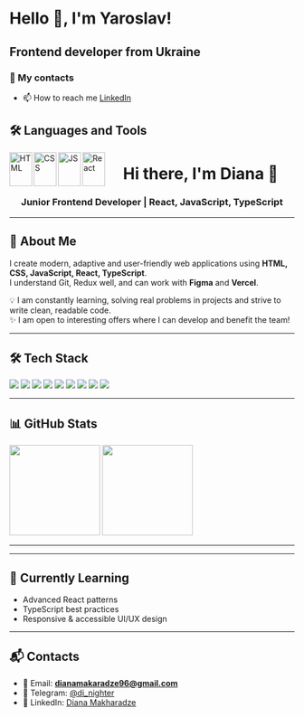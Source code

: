 <h1>Hello 👋, I'm Yaroslav!</h1> 
<h2>Frontend developer from Ukraine</h2>
<h3>📖 My contacts</h3>

- 📫 How to reach me [LinkedIn](https://www.linkedin.com/in/%D1%8F%D1%80%D0%BE%D1%81%D0%BB%D0%B0%D0%B2-%D0%BB%D1%83%D0%BA%D0%BE%D0%B2%D0%B5%D1%86%D1%8C%D0%BA%D0%B8%D0%B9-a035a522a/)

## 🛠 Languages and Tools  
  <img align="left" width="40" height="60" src="https://cdn.jsdelivr.net/gh/devicons/devicon/icons/html5/html5-original.svg" alt="HTML"/>
  <img align="left" width="40" height="60" src="https://cdn.jsdelivr.net/gh/devicons/devicon/icons/css3/css3-original.svg" alt="CSS"/>
  <img align="left" width="40" height="60" src="https://cdn.jsdelivr.net/gh/devicons/devicon/icons/javascript/javascript-original.svg" alt="JS"/>
  <img align="left" width="40" height="60" src="https://cdn.jsdelivr.net/gh/devicons/devicon/icons/react/react-original.svg" alt="React"/>

  <h1 align="center">Hi there, I'm Diana 👋</h1>
<h3 align="center">Junior Frontend Developer | React, JavaScript, TypeScript</h3>

---

## 🚀 About Me
I create modern, adaptive and user-friendly web applications using **HTML, CSS, JavaScript, React, TypeScript**.  
I understand Git, Redux well, and can work with **Figma** and **Vercel**.  

💡 I am constantly learning, solving real problems in projects and strive to write clean, readable code.  
✨ I am open to interesting offers where I can develop and benefit the team!

---

## 🛠️ Tech Stack
<p>
  <img src="https://img.shields.io/badge/HTML5-E34F26?style=for-the-badge&logo=html5&logoColor=white"/>
  <img src="https://img.shields.io/badge/CSS3-1572B6?style=for-the-badge&logo=css3&logoColor=white"/>
  <img src="https://img.shields.io/badge/JavaScript-F7DF1E?style=for-the-badge&logo=javascript&logoColor=black"/>
  <img src="https://img.shields.io/badge/TypeScript-3178C6?style=for-the-badge&logo=typescript&logoColor=white"/>
  <img src="https://img.shields.io/badge/React-20232A?style=for-the-badge&logo=react&logoColor=61DAFB"/>
  <img src="https://img.shields.io/badge/Redux-764ABC?style=for-the-badge&logo=redux&logoColor=white"/>
  <img src="https://img.shields.io/badge/Git-F05032?style=for-the-badge&logo=git&logoColor=white"/>
  <img src="https://img.shields.io/badge/Figma-F24E1E?style=for-the-badge&logo=figma&logoColor=white"/>
  <img src="https://img.shields.io/badge/Vercel-000000?style=for-the-badge&logo=vercel&logoColor=white"/>
</p>

---

## 📊 GitHub Stats
<p>
  <img height="160" src="https://github-readme-stats.vercel.app/api?username=dianka297&show_icons=true&theme=tokyonight&count_private=true"/>
  <img height="160" src="https://github-readme-stats.vercel.app/api/top-langs/?username=dianka297&layout=compact&theme=tokyonight"/>
</p>

---


---

## 🌱 Currently Learning
- Advanced React patterns
- TypeScript best practices
- Responsive & accessible UI/UX design

---

## 📬 Contacts
- 📧 Email: **dianamakaradze96@gmail.com**  
- 💬 Telegram: [@di_nighter](https://t.me/di_nighter)  
- 💼 LinkedIn: [Diana Makharadze](https://www.linkedin.com/in/diana-makharadze-61a947332/)  

